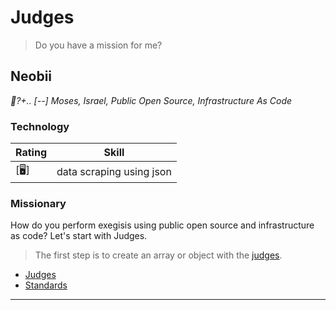 # Judges
> Do you have a mission for me?

## Neobii
_🐙?+.. [--] Moses, Israel, Public Open Source, Infrastructure As Code_

### Technology
| Rating | Skill |
| ------- | ------- |
| [🖥️] | data scraping using json |  

### Missionary
How do you perform exegisis using public open source and infrastructure as code?  Let's start with Judges.

> The first step is to create an array or object with the [judges](https://github.com/TechnologyMissionary/Judges--Neobii-0/commit/47e9b8b245ef9a69e01e68b3de01eeaab064f018).

* [Judges](https://github.com/TechnologyMissionary/Judges--Neobii-0)
* [Standards](https://github.com/TechnologyMissionary/Judges--Neobii-1)

---
